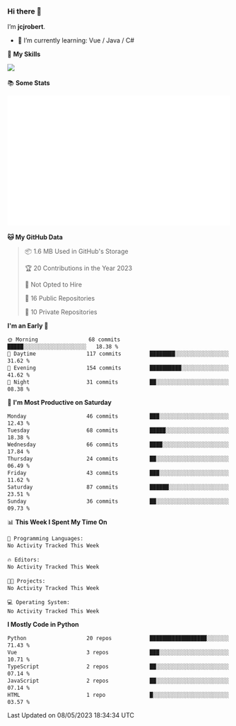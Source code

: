 ### Hi there 👋

I’m **jcjrobert**.

- 🌱 I’m currently learning: Vue / Java / C#

🌟 **My Skills**

![](https://img.shields.io/badge/-Python-3e74a2?style=flat-square&logo=Python&logoColor=fff)

📚 **Some Stats**

![](https://github.com/jcjrobert/github-stats/blob/master/generated/overview.svg)

<!--START_SECTION:waka-->
**🐱 My GitHub Data** 

> 📦 1.6 MB Used in GitHub's Storage 
 > 
> 🏆 20 Contributions in the Year 2023
 > 
> 🚫 Not Opted to Hire
 > 
> 📜 16 Public Repositories 
 > 
> 🔑 10 Private Repositories 
 > 
**I'm an Early 🐤** 

```text
🌞 Morning                68 commits          █████░░░░░░░░░░░░░░░░░░░░   18.38 % 
🌆 Daytime                117 commits         ████████░░░░░░░░░░░░░░░░░   31.62 % 
🌃 Evening                154 commits         ██████████░░░░░░░░░░░░░░░   41.62 % 
🌙 Night                  31 commits          ██░░░░░░░░░░░░░░░░░░░░░░░   08.38 % 
```
📅 **I'm Most Productive on Saturday** 

```text
Monday                   46 commits          ███░░░░░░░░░░░░░░░░░░░░░░   12.43 % 
Tuesday                  68 commits          █████░░░░░░░░░░░░░░░░░░░░   18.38 % 
Wednesday                66 commits          ████░░░░░░░░░░░░░░░░░░░░░   17.84 % 
Thursday                 24 commits          ██░░░░░░░░░░░░░░░░░░░░░░░   06.49 % 
Friday                   43 commits          ███░░░░░░░░░░░░░░░░░░░░░░   11.62 % 
Saturday                 87 commits          ██████░░░░░░░░░░░░░░░░░░░   23.51 % 
Sunday                   36 commits          ██░░░░░░░░░░░░░░░░░░░░░░░   09.73 % 
```


📊 **This Week I Spent My Time On** 

```text
💬 Programming Languages: 
No Activity Tracked This Week

🔥 Editors: 
No Activity Tracked This Week

🐱‍💻 Projects: 
No Activity Tracked This Week

💻 Operating System: 
No Activity Tracked This Week
```

**I Mostly Code in Python** 

```text
Python                   20 repos            ██████████████████░░░░░░░   71.43 % 
Vue                      3 repos             ███░░░░░░░░░░░░░░░░░░░░░░   10.71 % 
TypeScript               2 repos             ██░░░░░░░░░░░░░░░░░░░░░░░   07.14 % 
JavaScript               2 repos             ██░░░░░░░░░░░░░░░░░░░░░░░   07.14 % 
HTML                     1 repo              █░░░░░░░░░░░░░░░░░░░░░░░░   03.57 % 
```




 Last Updated on 08/05/2023 18:34:34 UTC
<!--END_SECTION:waka-->

